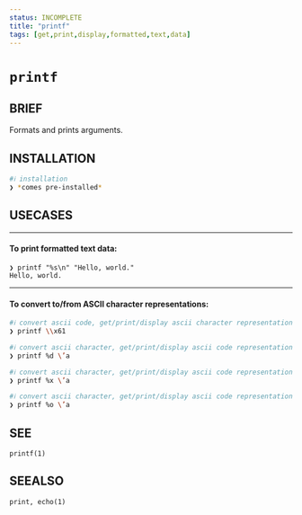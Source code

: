 ```yaml
---
status: INCOMPLETE
title: "printf"
tags: [get,print,display,formatted,text,data]
---
```


# `printf`

## BRIEF

Formats and prints arguments.

## INSTALLATION


```bash
#ℹ︎ installation
❯ *comes pre-installed*
```


## USECASES

----
#### To print formatted text data:

    ❯ printf "%s\n" "Hello, world."
    Hello, world.

----
#### To convert to/from ASCII character representations:


```bash
#ℹ︎ convert ascii code, get/print/display ascii character representation
❯ printf \\x61
```


```bash
#ℹ︎ convert ascii character, get/print/display ascii code representation
❯ printf %d \’a
```


```bash
#ℹ︎ convert ascii character, get/print/display ascii code representation
❯ printf %x \’a
```


```bash
#ℹ︎ convert ascii character, get/print/display ascii code representation
❯ printf %o \’a
```



## SEE

    printf(1)

## SEEALSO

    print, echo(1)

